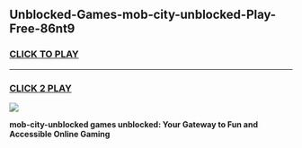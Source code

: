 
## Unblocked-Games-mob-city-unblocked-Play-Free-86nt9
<h3>
<a href="https://premium76.site?title=mob-city-unblocked&ref=23A">CLICK TO PLAY</a></h3>
<hr>

<h3>
<a href="https://premium76.site?title=mob-city-unblocked&ref=23A">CLICK 2 PLAY</a>
  
</h3>

<a href="https://premium76.site?title=mob-city-unblocked&ref=23A"><img src="https://clearcache.store/games.png"></a>


**mob-city-unblocked games unblocked: Your Gateway to Fun and Accessible Online Gaming**
